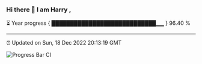 ### Hi there 👋 I am Harry , 

⏳ Year progress { ████████████████████████████▁▁ } 96.40 %

---

⏰ Updated on Sun, 18 Dec 2022 20:13:19 GMT

![Progress Bar CI](https://github.com/duykhang68/duykhang68/workflows/Progress%20Bar%20CI/badge.svg)
